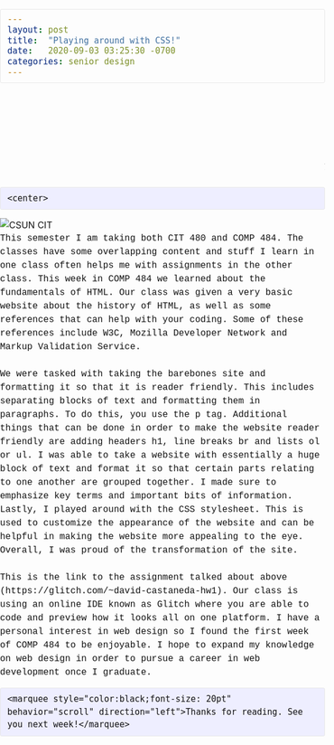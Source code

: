 ```yaml
---
layout: post
title:  "Playing around with CSS!"
date:   2020-09-03 03:25:30 -0700
categories: senior design
---
```


<html>



<style>
/** Reset some basic elements */
body, h1, h2, h3, h4, h5, h6, p, blockquote, pre, hr, dl, dd, ol, ul, figure { margin: 0; padding: 0; 
 }

/** Basic styling */
body { background-image: url("https://images.squarespace-cdn.com/content/v1/595db0b044024313332d1ef8/1556474281600-4IJ603AMV0F01P2PLV6Y/ke17ZwdGBToddI8pDm48kNiEM88mrzHRsd1mQ3bxVct7gQa3H78H3Y0txjaiv_0fDoOvxcdMmMKkDsyUqMSsMWxHk725yiiHCCLfrh8O1z4YTzHvnKhyp6Da-NYroOW3ZGjoBKy3azqku80C789l0s0XaMNjCqAzRibjnE_wBlkZ2axuMlPfqFLWy-3Tjp4nKScCHg1XF4aLsQJlo6oYbA/White+Marble2.jpg?format=2500w");
font: 400 16px/1.5 -apple-system, BlinkMacSystemFont, "Segoe UI", Roboto, Helvetica, Arial, sans-serif, "Apple Color Emoji", "Segoe UI Emoji", "Segoe UI Symbol"; color: #111; background-color: #white !important; -webkit-text-size-adjust: 100%; -webkit-font-feature-settings: "kern" 1; -moz-font-feature-settings: "kern" 1; -o-font-feature-settings: "kern" 1; font-feature-settings: "kern" 1; font-kerning: normal; display: flex; min-height: 100vh; flex-direction: column; }

/** Set `margin-bottom` to maintain vertical rhythm */
h1, h2, h3, h4, h5, h6, p, blockquote, pre, ul, ol, dl, figure, .highlight { margin-bottom: 15px; }

/** `main` element */
main { display: block; /* Default value of `display` of `main` element is 'inline' in IE 11. */ }

/** Images */
img { max-width: 100%; vertical-align: middle; }

/** Figures */
figure > img { display: block; }

figcaption { font-size: 14px; }

/** Lists */
ul, ol { margin-left: 30px; }

li > ul, li > ol { font-family:  "Courier New", Courier, monospace; margin-bottom: 0; }

/** Headings */
h1, h2, h3, h4, h5, h6 { font-weight: 400; font-family:  "Courier New", Courier, monospace; 
 }
p{
font-family:  "Courier New", Courier, monospace;
}
/** Links */
a { color: black; text-decoration: none; }

a:visited { color: black; }

a:hover { color: #b31a1b; text-decoration: underline; }

.social-media-list a:hover { text-decoration: none; }

.social-media-list a:hover .username { text-decoration: underline; }

/** Blockquotes */
blockquote { color: #828282; border-left: 4px solid #e8e8e8; padding-left: 15px; font-size: 18px; letter-spacing: -1px; font-style: italic; }

blockquote > :last-child { margin-bottom: 0; }

/** Code formatting */
pre, code { font-size: 15px; border: 1px solid #e8e8e8; border-radius: 3px; background-color: #eef; }

code { padding: 1px 5px; }

pre { padding: 8px 12px; overflow-x: auto; }

pre > code { border: 0; padding-right: 0; padding-left: 0; }

/** Wrapper */
.wrapper { max-width: -webkit-calc(800px - (30px * 2)); max-width: calc(800px - (30px * 2)); margin-right: auto; margin-left: auto; padding-right: 30px; padding-left: 30px; }

@media screen and (max-width: 800px) { .wrapper { max-width: -webkit-calc(800px - (30px)); max-width: calc(800px - (30px)); padding-right: 15px; padding-left: 15px; } }

/** Clearfix */
.footer-col-wrapper:after, .wrapper:after { content: ""; display: table; clear: both; }

/** Icons */
.svg-icon { width: 16px; height: 16px; display: inline-block; fill: black; padding-right: 5px; vertical-align: text-top; }

.social-media-list li + li { padding-top: 5px; }

/** Tables */
table { margin-bottom: 30px; width: 100%; text-align: left; color: #3f3f3f; border-collapse: collapse; border: 1px solid #e8e8e8; }

table tr:nth-child(even) { background-color: #f7f7f7; }

table th, table td { padding: 10px 15px; }

table th { background-color: #f0f0f0; border: 1px solid #dedede; border-bottom-color: #c9c9c9; }

table td { border: 1px solid #e8e8e8; }

/** Site header */
.site-header  {
    height: 150px;
    border-top: 5px solid #424242;
    border-bottom: 1px solid #e8e8e8;
    background-color: #1110;
    min-height: 55.95px;
    position: relative;
    background-size: contain;
    background-repeat: no-repeat;
    background-position: right;
    background-image: url("https://i.imgur.com/aAYC3PI.png");
}

.site-title { font-family:  "Courier New", Courier, monospace;  
 text-align: left; font-size: 26px; font-weight: 300; line-height: 54px; letter-spacing: -1px; margin-bottom: 0; float: left; }

.site-title, .site-title:visited { color: #424242; }

.site-nav { float: right; line-height: 54px; }

.site-nav .nav-trigger { display: none; }

.site-nav .menu-icon { display: none; }

.site-nav .page-link{
    color: #111;
    line-height: 1.5;
    margin: 40px;
    position: absolute;
    top: -15px;
    right: -15px;
}

.site-nav .page-link:not(:last-child) { margin-right: 20px; }

@media screen and (max-width: 600px) { .site-nav { position: absolute; top: 9px; right: 15px; background-color: #fdfdfd; border: 1px solid #e8e8e8; border-radius: 5px; text-align: right; } .site-nav label[for="nav-trigger"] { display: block; float: right; width: 36px; height: 36px; z-index: 2; cursor: pointer; } .site-nav .menu-icon { display: block; float: right; width: 36px; height: 26px; line-height: 0; padding-top: 10px; text-align: center; } .site-nav .menu-icon > svg { fill: #424242; } .site-nav input ~ .trigger { clear: both; display: none; } .site-nav input:checked ~ .trigger { display: block; padding-bottom: 5px; } .site-nav .page-link { display: block; padding: 5px 10px; margin-left: 20px; } .site-nav .page-link:not(:last-child) { margin-right: 0; } }

/** Site footer */
.site-footer { border-top: 1px solid #e8e8e8; height: 1px; padding: 0/*30px 0;*/ }

.footer-heading { font-size: 18px; margin-bottom: 15px; }

.contact-list, .social-media-list { list-style: none; margin-left: 0; }

.footer-col-wrapper { font-size: 15px; color: #828282; margin-left: -15px; }

.footer-col { float: left; margin-bottom: 15px; padding-left: 15px; }

.footer-col-1 { width: -webkit-calc(35% - (30px / 2)); width: calc(35% - (30px / 2)); }

.footer-col-2 { width: -webkit-calc(20% - (30px / 2)); width: calc(20% - (30px / 2)); }

.footer-col-3 { width: -webkit-calc(45% - (30px / 2)); width: calc(45% - (30px / 2)); }

@media screen and (max-width: 800px) { .footer-col-1, .footer-col-2 { width: -webkit-calc(50% - (30px / 2)); width: calc(50% - (30px / 2)); } .footer-col-3 { width: -webkit-calc(100% - (30px / 2)); width: calc(100% - (30px / 2)); } }

@media screen and (max-width: 600px) { .footer-col { float: none; width: -webkit-calc(100% - (30px / 2)); width: calc(100% - (30px / 2)); } }

/** Page content */
.page-content { padding: 30px 0; flex: 1; }

.page-heading { font-size: 32px; }

.post-list-heading { font-size: 28px; }

.post-list { margin-left: 0; list-style: none; }

.post-list > li { margin-bottom: 30px; }

.post-meta { font-size: 14px; color: #828282; }

.post-link { display: block; font-size: 24px; }

/** Posts */
.post-header { margin-bottom: 30px; }

.post-title { font-size: 42px; letter-spacing: -1px; line-height: 1; }

@media screen and (max-width: 800px) { .post-title { font-size: 36px; } }

.post-content { margin-bottom: 30px; }

.post-content h2 { font-size: 32px; }

@media screen and (max-width: 800px) { .post-content h2 { font-size: 28px; } }

.post-content h3 { font-size: 26px; }

@media screen and (max-width: 800px) { .post-content h3 { font-size: 22px; } }

.post-content h4 { font-size: 20px; }

@media screen and (max-width: 800px) { .post-content h4 { font-size: 18px; } }

/** Syntax highlighting styles */
.highlight { background: #fff; }

.highlighter-rouge .highlight { background: #eef; }

.highlight .c { color: #998; font-style: italic; }

.highlight .err { color: #a61717; background-color: #e3d2d2; }

.highlight .k { font-weight: bold; }

.highlight .o { font-weight: bold; }

.highlight .cm { color: #998; font-style: italic; }

.highlight .cp { color: #999; font-weight: bold; }

.highlight .c1 { color: #998; font-style: italic; }

.highlight .cs { color: #999; font-weight: bold; font-style: italic; }

.highlight .gd { color: #000; background-color: #fdd; }

.highlight .gd .x { color: #000; background-color: #faa; }

.highlight .ge { font-style: italic; }

.highlight .gr { color: #a00; }

.highlight .gh { color: #999; }

.highlight .gi { color: #000; background-color: #dfd; }

.highlight .gi .x { color: #000; background-color: #afa; }

.highlight .go { color: #888; }

.highlight .gp { color: #555; }

.highlight .gs { font-weight: bold; }

.highlight .gu { color: #aaa; }

.highlight .gt { color: #a00; }

.highlight .kc { font-weight: bold; }

.highlight .kd { font-weight: bold; }

.highlight .kp { font-weight: bold; }

.highlight .kr { font-weight: bold; }

.highlight .kt { color: #458; font-weight: bold; }

.highlight .m { color: #099; }

.highlight .s { color: #d14; }

.highlight .na { color: #008080; }

.highlight .nb { color: #0086B3; }

.highlight .nc { color: #458; font-weight: bold; }

.highlight .no { color: #008080; }

.highlight .ni { color: #800080; }

.highlight .ne { color: #900; font-weight: bold; }

.highlight .nf { color: #900; font-weight: bold; }

.highlight .nn { color: #555; }

.highlight .nt { color: #000080; }

.highlight .nv { color: #008080; }

.highlight .ow { font-weight: bold; }

.highlight .w { color: #bbb; }

.highlight .mf { color: #099; }

.highlight .mh { color: #099; }

.highlight .mi { color: #099; }

.highlight .mo { color: #099; }

.highlight .sb { color: #d14; }

.highlight .sc { color: #d14; }

.highlight .sd { color: #d14; }

.highlight .s2 { color: #d14; }

.highlight .se { color: #d14; }

.highlight .sh { color: #d14; }

.highlight .si { color: #d14; }

.highlight .sx { color: #d14; }

.highlight .sr { color: #009926; }

.highlight .s1 { color: #d14; }

.highlight .ss { color: #990073; }

.highlight .bp { color: #999; }

.highlight .vc { color: #008080; }

.highlight .vg { color: #008080; }

.highlight .vi { color: #008080; }

.highlight .il { color: #099; }

/*# sourceMappingURL=main.css.map */

marquee{
font-family:  "Courier New", Courier, monospace;  
}

ul {
  background-color: transparent;
    font-size: 8pt;
    font-family:  "Courier New", Courier, monospace;
    text-align:center;
    list-style-type: none;
    margin: 0;
    padding: 0;
}
li {
   color: black;
  display: inline-block;
}
li a {
    display: block;
    color: transparent;
    text-align: center;
    padding: 14px 16px;
    text-decoration: none;
    float: left;
    width; 100%;
}
li a:hover {
    background-color: #b31a1b;
text-decoration: underline;
}
</style>

  <title>A Meaningful Page Title</title>

<header>    
    
<ul>

  <li><a class="home" href="#about">Home</a></li>
  <li><a href="https://github.com/dec98524">My Git</a></li>
  <li><a href="https://www.instagram.com/im.davidcastaneda">My Instagram</a></li>
  <li><a href="https://twitter.com/refilldranks">My Twitter</a></li>

</ul>

</header>
<body>

<marquee style="color:black;font-size: 20pt" behavior="scroll" direction="left"><i>testing stuff in CSS, IGNORE :D !</i></marquee>

    <center>
<img src="https://www.csun.edu/ua/2017logos/Seal-CSUN-Horizontal-186.png" alt="CSUN CIT" align="middle">
</center>

<p>This semester I am taking both CIT 480 and COMP 484. The classes have some overlapping content and stuff I learn in one class often helps me with assignments in the other class. This week in COMP 484 we learned about the fundamentals of HTML. Our class was given a very basic website about the history of HTML, as well as some references that can help with your coding. Some of these references include W3C, Mozilla Developer Network and Markup Validation Service.
<br><br>
We were tasked with taking the barebones site and formatting it so that it is reader friendly. This includes separating blocks of text and formatting them in paragraphs. To do this, you use the p tag. Additional things that can be done in order to make the website reader friendly are adding headers h1, line breaks br and lists ol or ul. I was able to take a website with essentially a huge block of text and format it so that certain parts relating to one another are grouped together. I made sure to emphasize key terms and important bits of information. Lastly, I played around with the CSS stylesheet. This is used to customize the appearance of the website and can be helpful in making the website more appealing to the eye. Overall, I was proud of the transformation of the site.
<br> <br>
This is the link to the assignment talked about above (https://glitch.com/~david-castaneda-hw1). Our class is using an online IDE known as Glitch where you are able to code and preview how it looks all on one platform. I have a personal interest in web design so I found the first week of COMP 484 to be enjoyable. I hope to expand my knowledge on web design in order to pursue a career in web development once I graduate.

</p>
  
    <marquee style="color:black;font-size: 20pt" behavior="scroll" direction="left">Thanks for reading. See you next week!</marquee>


</body>
</html>

